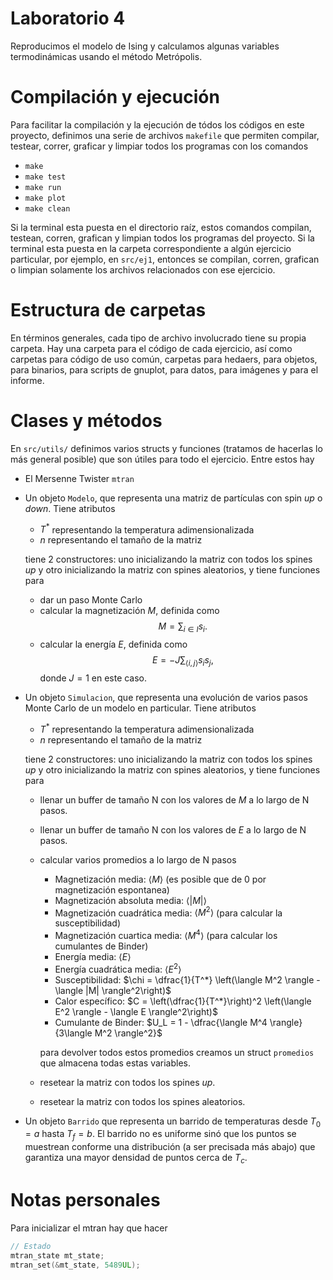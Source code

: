# Laboratorio 4

Reproducimos el modelo de Ising y calculamos algunas variables termodinámicas
usando el método Metrópolis.

# Compilación y ejecución

Para facilitar la compilación y la ejecución de tódos los códigos en este
proyecto, definimos una serie de archivos `makefile` que permiten compilar,
testear, correr, graficar y limpiar todos los programas con los comandos
- `make`
- `make test`
- `make run`
- `make plot`
- `make clean`

Si la terminal esta puesta en el directorio raíz, estos comandos compilan,
testean, corren, grafican y limpian todos los programas del proyecto. Si la
terminal esta puesta en la carpeta correspondiente a algún ejercicio particular,
por ejemplo, en `src/ej1`, entonces se compilan, corren, grafican o limpian
solamente los archivos relacionados con ese ejercicio.

# Estructura de carpetas

En términos generales, cada tipo de archivo involucrado tiene su propia carpeta.
Hay una carpeta para el código de cada ejercicio, así como carpetas para código
de uso común, carpetas para hedaers, para objetos, para binarios, para scripts
de gnuplot, para datos, para imágenes y para el informe.

# Clases y métodos

En `src/utils/` definimos varios structs y funciones (tratamos de hacerlas lo
más general posible) que son útiles para todo el ejercicio. Entre estos hay
- El Mersenne Twister `mtran`
- Un objeto `Modelo`, que representa una matriz de partículas con spin _up_ o
  _down_. Tiene atributos
  - $T^*$ representando la temperatura adimensionalizada
  - $n$ representando el tamaño de la matriz

  tiene 2 constructores: uno inicializando la matriz con todos los spines _up_
  y otro inicializando la matriz con spines aleatorios, y tiene funciones para
  - dar un paso Monte Carlo
  - calcular la magnetización $M$, definida como
    $$M = \sum_{i \in I} s_i.$$
  - calcular la energía $E$, definida como
    $$E = -J \sum_{\langle i, j \rangle} s_i s_j,$$
    donde $J = 1$ en este caso.
- Un objeto `Simulacion`, que representa una evolución de varios pasos Monte
  Carlo de un modelo en particular. Tiene atributos
  - $T^*$ representando la temperatura adimensionalizada
  - $n$ representando el tamaño de la matriz

  tiene 2 constructores: uno inicializando la matriz con todos los spines _up_
  y otro inicializando la matriz con spines aleatorios, y tiene funciones para
  - llenar un buffer de tamaño N con los valores de $M$ a lo largo de N pasos.
  - llenar un buffer de tamaño N con los valores de $E$ a lo largo de N pasos.
  - calcular varios promedios a lo largo de N pasos
    - Magnetización media: $\langle M \rangle$ (es posible que de 0 por
    magnetización espontanea)
    - Magnetización absoluta media: $\langle |M| \rangle$
    - Magnetización cuadrática media: $\langle M^2 \rangle$ (para calcular la susceptibilidad)
    - Magnetización cuartica media: $\langle M^4 \rangle$ (para calcular los cumulantes de Binder)
    - Energía media: $\langle E \rangle$
    - Energía cuadrática media: $\langle E^2 \rangle$
    - Susceptibilidad: $\chi = \dfrac{1}{T^*} \left(\langle M^2 \rangle - \langle |M| \rangle^2\right)$
    - Calor específico: $C = \left(\dfrac{1}{T^*}\right)^2 \left(\langle E^2 \rangle - \langle E \rangle^2\right)$
    - Cumulante de Binder: $U_L = 1 - \dfrac{\langle M^4 \rangle}{3\langle M^2 \rangle^2}$
    
    para devolver todos estos promedios creamos un struct `promedios` que almacena todas estas variables.
  - resetear la matriz con todos los spines _up_.
  - resetear la matriz con todos los spines aleatorios.
- Un objeto `Barrido` que representa un barrido de temperaturas desde $T_0 = a$
  hasta $T_f = b$. El barrido no es uniforme sinó que los puntos se muestrean
  conforme una distribución (a ser precisada más abajo) que garantiza una mayor
  densidad de puntos cerca de $T_c$.

# Notas personales

Para inicializar el mtran hay que hacer
```C
// Estado
mtran_state mt_state;
mtran_set(&mt_state, 5489UL);
```